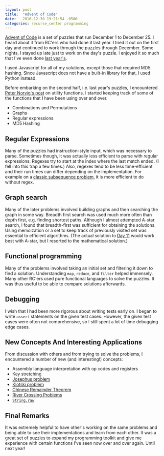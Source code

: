 ```yaml
---
layout: post
title:  "Advent of Code"
date:   2016-12-30 19:21:54 -0500
categories: recurse_center programming
---
```


[Advent of Code](http://adventofcode.com/2016) is a set of puzzles that run December 1 to December 25. I heard about it from RC'ers who had done it last year. I tried it out on the first day and continued to work through the puzzles through December. Some nights, I stayed up late just to work on the day's puzzle. I enjoyed it so much that I've even done [last year's](http://adventofcode.com/2015).

I used Javascript for all of my solutions, except those that required MD5 hashing. Since Javascript does not have a built-in library for that, I used Python instead.

Before embarking on the second half, i.e. last year's puzzles, I encountered [Peter Norvig's post](https://nbviewer.jupyter.org/url/norvig.com/ipython/Advent%20of%20Code.ipynb) on utility functions. I started keeping track of some of the functions that I have been using over and over.

- Combinations and Permutations
- Graphs
- Regular expressions
- MD5 Hashing

## Regular Expressions

Many of the puzzles had instruction-style input, which was necessary to parse. Sometimes though, it was actually less efficient to parse with regular expressions. Regexes try to start at the index where the last match ended. (I fell into this trap a few times.) Also, regexes tend to be less time-efficient and their run times can differ depending on the implementation. For example on a [classic subsequence problem](https://leetcode.com/problems/is-subsequence/), it is more efficient to do without regex.

## Graph search

Many of the later problems involved building graphs and then searching the graph in some way. Breadth first search was used much more often than depth first, e.g. finding shortest paths. Although I almost attempted A-star search, I found that breadth-first was sufficient for obtaining the solutions. Using memoization or a set to keep track of previously visited set was essential to efficient algorithms. (The actual solution to [Day 11](http://adventofcode.com/2016/day/11) would work best with A-star, but I resorted to the mathematical solution.)

## Functional programming

Many of the problems involved taking an initial set and filtering it down to find a solution. Understanding `map`, `reduce`, and `filter` helped immensely. Many other RC'ers used pure functional languages to solve the puzzles. It was thus useful to be able to compare solutions afterwards.

## Debugging

I wish that I had been more rigorous about writing tests early on. I began to write `assert` statements on the given test cases. However, the given test cases were often not comprehensive, so I still spent a lot of time debugging edge cases.

## New Concepts And Interesting Applications

From discussion with others and from trying to solve the problems, I encountered a number of new (and interesting!) concepts:

- Assembly language interpretation with op codes and registers
- Key stretching
- [Josephus problem](https://en.wikipedia.org/wiki/Josephus_problem)
- [Klotski problem](https://en.wikipedia.org/wiki/Klotski)
- [Chinese Remainder Theorem](https://en.wikipedia.org/wiki/Chinese_remainder_theorem)
- [River Crossing Problems](https://en.wikipedia.org/wiki/River_crossing_puzzle)
- [`String.raw`](https://developer.mozilla.org/en-US/docs/Web/JavaScript/Reference/Global_Objects/String/raw)

## Final Remarks

It was extremely helpful to have other's working on the same problems and being able to see their implementations and learn from each other. It was a great set of puzzles to expand my programming toolkit and give me experience with certain functions I've seen now over and over again. Until next year!
